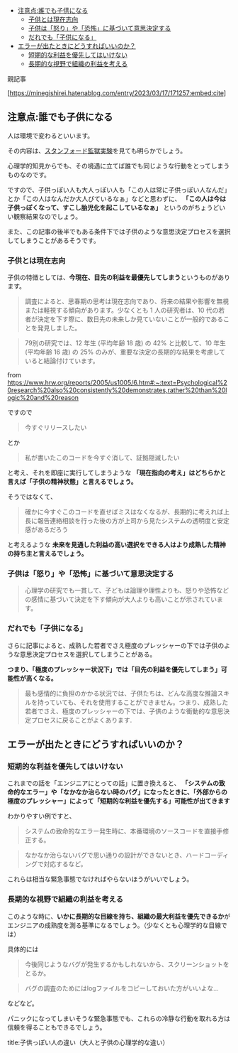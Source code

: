 
- [注意点:誰でも子供になる](#注意点誰でも子供になる)
  - [子供とは現在志向](#子供とは現在志向)
  - [子供は「怒り」や「恐怖」に基づいて意思決定する](#子供は怒りや恐怖に基づいて意思決定する)
  - [だれでも「子供になる」](#だれでも子供になる)
- [エラーが出たときにどうすればいいのか？](#エラーが出たときにどうすればいいのか)
  - [短期的な利益を優先してはいけない](#短期的な利益を優先してはいけない)
  - [長期的な視野で組織の利益を考える](#長期的な視野で組織の利益を考える)



親記事

[https://minegishirei.hatenablog.com/entry/2023/03/17/171257:embed:cite]



## 注意点:誰でも子供になる

人は環境で変わるといいます。

その内容は、[スタンフォード監獄実験](https://ja.wikipedia.org/wiki/%E3%82%B9%E3%82%BF%E3%83%B3%E3%83%95%E3%82%A9%E3%83%BC%E3%83%89%E7%9B%A3%E7%8D%84%E5%AE%9F%E9%A8%93)を見ても明らかでしょう。

心理学的知見からでも、その境遇に立てば誰でも同じような行動をとってしまうものなのです。

ですので、子供っぽい人も大人っぽい人も「この人は常に子供っぽい人なんだ」とか「この人はなんだか大人びているなぁ」などと思わずに、 **「この人は今は子供っぽくなって、すこし胎児化を起こしているなぁ」** というのがちょうどいい観察結果なのでしょう。

また、この記事の後半でもある条件下では子供のような意思決定プロセスを選択してしまうことがあるそうです。



### 子供とは現在志向

子供の特徴としては、**今現在、目先の利益を最優先してしまう**というものがあります。

> 調査によると、思春期の思考は現在志向であり、将来の結果や影響を無視または軽視する傾向があります。少なくとも 1 人の研究者は、10 代の若者が決定を下す際に、数日先の未来しか見ていないことが一般的であることを発見しました。

> 79別の研究では、12 年生 (平均年齢 18 歳) の 42% と比較して、10 年生 (平均年齢 16 歳) の 25% のみが、重要な決定の長期的な結果を考慮していると結論付けています。


from https://www.hrw.org/reports/2005/us1005/6.htm#:~:text=Psychological%20research%20also%20consistently%20demonstrates,rather%20than%20logic%20and%20reason


ですので

> 今すぐリリースしたい

とか

> 私が書いたこのコードを今すぐ消して、証拠隠滅したい

と考え、それを即座に実行してしまうような **「現在指向の考え」はどちらかと言えば「子供の精神状態」と言えるでしょう。**

そうではなくて、

> 確かに今すぐこのコードを直せばミスはなくなるが、長期的に考えれば上長に報告連絡相談を行った後の方が上司から見たシステムの透明度と安定感があるだろう

と考えるような **未来を見通した利益の高い選択をできる人はより成熟した精神の持ち主と言えるでしょう。**




### 子供は「怒り」や「恐怖」に基づいて意思決定する

> 心理学の研究でも一貫して、子どもは論理や理性よりも、怒りや恐怖などの感情に基づいて決定を下す傾向が大人よりも高いことが示されています。



### だれでも「子供になる」

さらに記事によると、成熟した若者でさえ極度のプレッシャーの下では子供のような意思決定プロセスを選択してしまうことがある。

**つまり、「極度のプレッシャー状況下」では「目先の利益を優先してしまう」可能性が高くなる。**

> 最も感情的に負担のかかる状況では、子供たちは、どんな高度な推論スキルを持っていても、それを使用することができません。つまり、成熟した若者でさえ、極度のプレッシャーの下では、子供のような衝動的な意思決定プロセスに戻ることがよくあります. 



## エラーが出たときにどうすればいいのか？

### 短期的な利益を優先してはいけない

これまでの話を「エンジニアにとっての話」に置き換えると、 **「システムの致命的なエラー」や「なかなか治らない時のバグ」になったときに、「外部からの極度のプレッシャー」によって「短期的な利益を優先する」可能性が出てきます**

わかりやすい例ですと、

> システムの致命的なエラー発生時に、本番環境のソースコードを直接手修正する。

> なかなか治らないバグで思い通りの設計ができないとき、ハードコーディングで対応するなど。

これらは相当な緊急事態でなければやらないほうがいいでしょう。


### 長期的な視野で組織の利益を考える

このような時に、**いかに長期的な目線を持ち、組織の最大利益を優先できるか**が
エンジニアの成熟度を測る基準になるでしょう。（少なくとも心理学的な目線では）

具体的には

> 今後同じようなバグが発生するかもしれないから、スクリーンショットをとるか。

> バグの調査のためにはlogファイルをコピーしておいた方がいいよな...

などなど。

パニックになってしまいそうな緊急事態でも、これらの冷静な行動を取れる方は信頼を得ることもできるでしょう。












title:子供っぽい人の違い（大人と子供の心理学的な違い）


